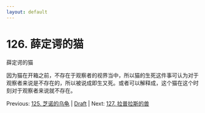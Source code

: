 ```yaml
---
layout: default
---
```

# 126. 薛定谔的猫

薛定谔的猫

因为猫在开箱之前，不存在于观察者的视界当中，所以猫的生死这件事可认为对于观察者来说是不存在的，所以被说成即生又死。或者可以解释成，这个猫在这个时刻对于观察者来说就不存在。

Previous: [125. 芝诺的乌龟](125.md) | [Draft](../Draft.md) | Next: [127. 拉普拉斯的兽](127.md)